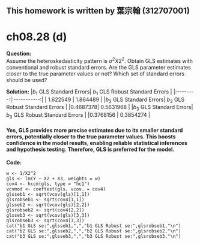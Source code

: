 #
## This homework is written by  葉宗翰 (312707001)
# ch08.28 (d)
**Question:**\
Assume the heteroskedasticity pattern is $\sigma^2X2^2$. Obtain GLS estimates with conventional and
robust standard errors. Are the GLS parameter estimates closer to the true parameter values or
not? Which set of standard errors should be used?

**Solution:**
|$b_1$ GLS Standard Errors| $b_1$ GLS Robust Standard Errors |
|:--------:|:-----------:|
| 1.622549 | 1.864489  |
|$b_2$ GLS Standard Errors| $b_2$ GLS Robust Standard Errors |
|0.4687378|  0.5631968 |
|$b_3$ GLS Standard Errors| $b_3$ GLS Robust Standard Errors |
|0.3768156 | 0.3854274 |
#### Yes, GLS provides more precise estimates due to its smaller standard errors, potentially closer to the true parameter values. This boosts confidence in the model results, enabling reliable statistical inferences and hypothesis testing. Therefore, GLS is preferred for the model.

**Code:**
```
w <- 1/X2^2
gls <- lm(Y ~ X2 + X3, weights = w)
cov4 <- hccm(gls, type = "hc1")
vcvmod <- coeftest(gls, vcov. = cov4)
glsseb1 <- sqrt(vcov(gls)[1,1])
glsrobseb1 <- sqrt(cov4[1,1])
glsseb2 <- sqrt(vcov(gls)[2,2])
glsrobseb2 <- sqrt(cov4[2,2])
glsseb3 <- sqrt(vcov(gls)[3,3])
glsrobseb3 <- sqrt(cov4[3,3])
cat("b1 GLS se:",glsseb1,",","b1 GLS Robust se:",glsrobseb1,"\n")
cat("b2 GLS se:",glsseb2,",","b2 GLS Robust se:",glsrobseb2,"\n")
cat("b3 GLS se:",glsseb3,",","b3 GLS Robust se:",glsrobseb3,"\n")
```
